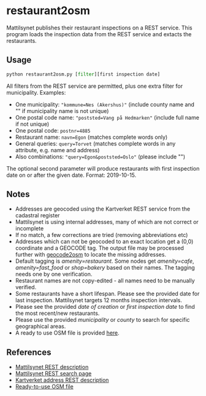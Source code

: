 # restaurant2osm

Mattilsynet publishes their restaurant inspections on a REST service. This program loads the inspection data from the REST service and extacts the restaurants.

## Usage

```python
python restaurant2osm.py [filter][first inspection date]
```

All filters from the REST service are permitted, plus one extra filter for municipality. Examples:

- One municipality: `"kommune=Nes (Akershus)"` (include county name and "" if municipality name is not unique)
- One postal code name: `"poststed=Vang på Hedmarken"` (include full name if not unique)
- One postal code: `postnr=4885`
- Restaurant name: `navn=Egon` (matches complete words only)
- General queries: `query=Torvet` (matches complete words in any attribute, e.g. name and address)
- Also combinations: `"query=Egon&poststed=Oslo"` (please include "")

The optional second parameter will produce restaurants with first inspection date on or after the given date. Format: 2019-10-15.

## Notes

- Addresses are geocoded using the Kartverket REST service from the cadastral register
- Mattilsynet is using internal addresses, many of which are not correct or incomplete
- If no match, a few corrections are tried (removing abbreviations etc)
- Addresses which can not be geocoded to an exact location get a (0,0) coordinate and a GEOCODE tag. The output file may be processed further with [geocode2osm](https://github.com/osmno/geocode2osm) to locate the missing addresses.
- Default tagging is _amenity=restaurant_. Some nodes get _amenity=cafe_, _amenity=fast_food_ or _shop=bakery_ based on their names. The tagging needs one by one verification.
- Restaurant names are not copy-edited - all names need to be manually verified.
- Some restaurants have a short lifespan. Please see the provided date for last inspection. Mattilsynet targets 12 months inspection intervals.
- Please see the provided _date of creation_ or _first inspection date_ to find the most recent/new restaurants.
- Please use the provided _municipality_ or _county_ to search for specific geographical areas.
- A ready to use OSM file is provided [here](https://drive.google.com/drive/folders/1nhxjciiwOOIWmTlmXsQp-4WoYwZlsGZ6?usp=sharing).

## References

- [Mattilsynet REST description](https://data.norge.no/data/mattilsynet/smilefjestilsyn-på-serveringssteder)
- [Mattilsynet REST search page](https://hotell.difi.no/?dataset=mattilsynet/smilefjes/tilsyn)
- [Kartverket address REST description](https://ws.geonorge.no/adresser/v1/)
- [Ready-to-use OSM file](https://drive.google.com/drive/folders/1nhxjciiwOOIWmTlmXsQp-4WoYwZlsGZ6?usp=sharing)

